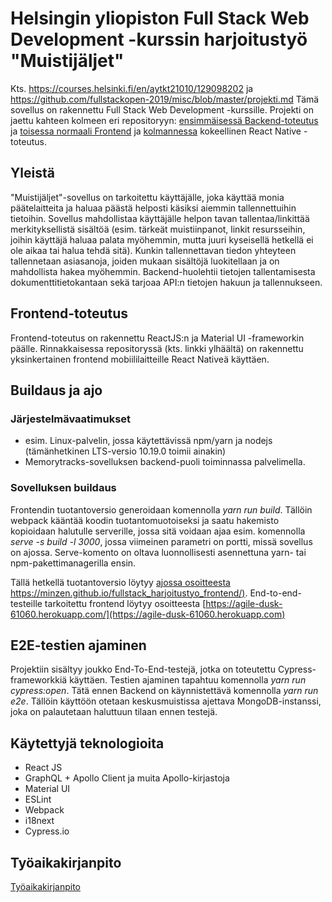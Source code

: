# Helsingin yliopiston Full Stack Web Development -kurssin harjoitustyö "Muistijäljet"

Kts. https://courses.helsinki.fi/en/aytkt21010/129098202 ja https://github.com/fullstackopen-2019/misc/blob/master/projekti.md
Tämä sovellus on rakennettu Full Stack Web Development -kurssille. Projekti on jaettu kahteen kolmeen eri repositoryyn: [ensimmäisessä Backend-toteutus](https://github.com/minzen/fullstack_harjoitustyo_backend) ja [toisessa normaali Frontend](https://github.com/minzen/fullstack_harjoitustyo_frontend) ja [kolmannessa](https://github.com/minzen/fullstackharjoitustyoreactnative) kokeellinen React Native -toteutus.

## Yleistä

"Muistijäljet"-sovellus on tarkoitettu käyttäjälle, joka käyttää monia päätelaitteita ja haluaa päästä helposti käsiksi aiemmin tallennettuihin tietoihin. Sovellus mahdollistaa käyttäjälle helpon tavan tallentaa/linkittää merkityksellistä sisältöä (esim. tärkeät muistiinpanot, linkit resursseihin, joihin käyttäjä haluaa palata myöhemmin, mutta juuri kyseisellä hetkellä ei ole aikaa tai halua tehdä sitä). Kunkin tallennettavan tiedon yhteyteen tallennetaan asiasanoja, joiden mukaan sisältöjä luokitellaan ja on mahdollista hakea myöhemmin. Backend-huolehtii tietojen tallentamisesta dokumenttitietokantaan sekä tarjoaa API:n tietojen hakuun ja tallennukseen.

## Frontend-toteutus

Frontend-toteutus on rakennettu ReactJS:n ja Material UI -frameworkin päälle. Rinnakkaisessa repositoryssä (kts. linkki ylhäältä) on rakennettu yksinkertainen frontend mobiililaitteille React Nativeä käyttäen.

## Buildaus ja ajo

### Järjestelmävaatimukset

- esim. Linux-palvelin, jossa käytettävissä npm/yarn ja nodejs (tämänhetkinen LTS-versio 10.19.0 toimii ainakin)
- Memorytracks-sovelluksen backend-puoli toiminnassa palvelimella.

### Sovelluksen buildaus

Frontendin tuotantoversio generoidaan komennolla _yarn run build_. Tällöin webpack kääntää koodin tuotantomuotoiseksi ja saatu hakemisto kopioidaan halutulle serverille, jossa sitä voidaan ajaa esim. komennolla _serve -s build -l 3000_, jossa viimeinen parametri on portti, missä sovellus on ajossa. Serve-komento on oltava luonnollisesti asennettuna yarn- tai npm-pakettimanagerilla ensin.

Tällä hetkellä tuotantoversio löytyy [ajossa osoitteesta https://minzen.github.io/fullstack_harjoitustyo_frontend/)](https://minzen.github.io/fullstack_harjoitustyo_frontend/). End-to-end-testeille tarkoitettu frontend löytyy osoitteesta [https://agile-dusk-61060.herokuapp.com/](https://agile-dusk-61060.herokuapp.com)

## E2E-testien ajaminen

Projektiin sisältyy joukko End-To-End-testejä, jotka on toteutettu Cypress-frameworkkiä käyttäen. Testien ajaminen tapahtuu komennolla _yarn run cypress:open_. Tätä ennen Backend on käynnistettävä komennolla _yarn run e2e_. Tällöin käyttöön otetaan keskusmuistissa ajettava MongoDB-instanssi, joka on palautetaan haluttuun tilaan ennen testejä.

## Käytettyjä teknologioita

- React JS
- GraphQL + Apollo Client ja muita Apollo-kirjastoja
- Material UI
- ESLint
- Webpack
- i18next
- Cypress.io

## Työaikakirjanpito

[Työaikakirjanpito](https://github.com/minzen/fullstack_harjoitustyo_backend/blob/master/tyokirjanpito.md)
